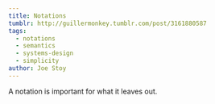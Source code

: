 ```yaml
---
title: Notations
tumblr: http://guillermonkey.tumblr.com/post/3161880587
tags:
  - notations
  - semantics
  - systems-design
  - simplicity
author: Joe Stoy
---
```


A notation is important for what it leaves out.
